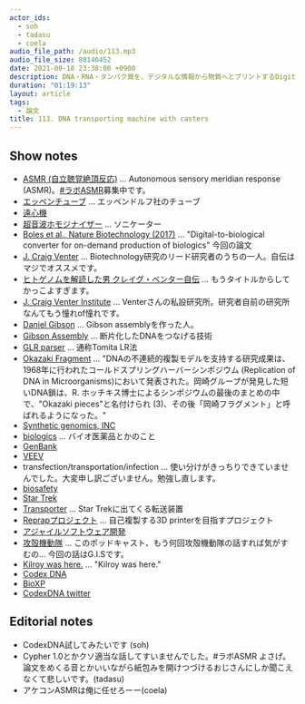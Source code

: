 ```yaml
---
actor_ids:
  - soh
  - tadasu
  - coela
audio_file_path: /audio/113.mp3
audio_file_size: 80140452
date: 2021-09-18 23:38:00 +0900
description: DNA・RNA・タンパク質を、デジタルな情報から物質へとプリントするDigital-to-Biological Converter (DBC)の技術について、論文を中心に議論しました。
duration: "01:19:13"
layout: article
tags:
  - 論文
title: 113. DNA transporting machine with casters
---
```


## Show notes
- [ASMR (自立聴覚絶頂反応)](https://ja.wikipedia.org/wiki/ASMR) ... Autonomous sensory meridian response (ASMR)。[#ラボASMR](https://twitter.com/search?q=%23%E3%83%A9%E3%83%9CASMR&src=typed_query)募集中です。
- [エッペンチューブ](https://www.eppendorf.com/JP-ja/myeppendorf/%E6%99%AF%E5%93%81%E3%82%B7%E3%83%A7%E3%83%83%E3%83%97/%E3%82%A8%E3%83%83%E3%83%9A%E3%83%B3%E3%83%89%E3%83%AB%E3%83%95%E8%A3%BD%E5%93%81/) ... エッペンドルフ社のチューブ
- [遠心機](https://axel.as-1.co.jp/asone/s/A0060200/)
- [超音波ホモジナイザー](https://www.wakenyaku.co.jp/ctg/ls.php?i=272) ... ソニケーター
- [Boles et al., Nature Biotechnology (2017)](https://www.nature.com/articles/nbt.3859) ... "Digital-to-biological converter for on-demand production of biologics" 今回の論文
- [J. Craig Venter](https://www.jcvi.org/about/j-craig-venter) ... Biotechnology研究のリード研究者のうちの一人。自伝はマジでオススメです。
- [ヒトゲノムを解読した男 クレイグ・ベンター自伝](https://www.amazon.co.jp/dp/4759811583/?tag=researchatf04-22) ... もうタイトルからしてかっこよすぎます。
- [J. Craig Venter Institute](https://www.jcvi.org/) ... Venterさんの私設研究所。研究者自前の研究所なんてもう憧れof憧れです。
- [Daniel Gibson](https://www.jcvi.org/about/daniel-gibson) ... Gibson assemblyを作った人。
- [Gibson Assembly](https://www.neb.com/applications/cloning-and-synthetic-biology/dna-assembly-and-cloning/gibson-assembly) ... 断片化したDNAをつなげる技術
- [GLR parser](https://en.wikipedia.org/wiki/GLR_parser) ... 通称Tomita LR法
- [Okazaki Fragment](https://www.itbm.nagoya-u.ac.jp/okazaki_award/okazaki_fragment_jp.html) ... "DNAの不連続的複製モデルを支持する研究成果は、1968年に行われたコールドスプリングハーバーシンポジウム (Replication of DNA in Microorganisms)において発表された。岡崎グループが発見した短いDNA鎖は、R. ホッチキス博士によるシンポジウムの最後のまとめの中で、"Okazaki pieces"と名付けられ (3)、その後「岡崎フラグメント」と呼ばれるようになった。"
- [Synthetic genomics, INC](https://syntheticgenomics.com/)
- [biologics](https://kotobank.jp/word/%E3%83%90%E3%82%A4%E3%82%AA%E3%83%AD%E3%82%B8%E3%82%AF%E3%82%B9-1830519) ... バイオ医薬品とかのこと
- [GenBank](https://www.ncbi.nlm.nih.gov/genbank/)
- [VEEV](https://en.wikipedia.org/wiki/Venezuelan_equine_encephalitis_virus)
- transfection/transportation/infection ... 使い分けがきっちりできていませんでした。大変申し訳ございません。勉強し直します。
- [biosafety](https://www.phe.gov/s3/BioriskManagement/biosafety/Pages/Biosafety-FAQ.aspx)
- [Star Trek](https://www.startrek.com/)
- [Transporter](https://en.wikipedia.org/wiki/Transporter_(Star_Trek)) ... Star Trekに出てくる転送装置
- [Reprapプロジェクト](https://reprap.org/wiki/RepRap/ja) ... 自己複製する3D printerを目指すプロジェクト
- [アジャイルソフトウェア開発](https://ja.wikipedia.org/wiki/%E3%82%A2%E3%82%B8%E3%83%A3%E3%82%A4%E3%83%AB%E3%82%BD%E3%83%95%E3%83%88%E3%82%A6%E3%82%A7%E3%82%A2%E9%96%8B%E7%99%BA)
- [攻殻機動隊](https://ja.wikipedia.org/wiki/%E6%94%BB%E6%AE%BB%E6%A9%9F%E5%8B%95%E9%9A%8A) ... このポッドキャスト、もう何回攻殻機動隊の話すれば気がすむの... 今回の話はG.I.Sです。
- [Kilroy was here.](https://researchat.fm/episode/62) ... "Kilroy was here."
- [Codex DNA](https://codexdna.com/)
- [BioXP](https://codexdna.com/products/bioxp-system/)
- [CodexDNA twitter](https://twitter.com/codex_dna/status/283225750046400515)

## Editorial notes
- CodexDNA試してみたいです (soh)
- Cypher 1.0とかクソ適当な話してすいませんでした。#ラボASMR よさげ。論文をめくる音とかいいながら紙包みを開けつづけるおじさんにしか聞こえなくて悲しいです。(tadasu)
- アケコンASMRは俺に任せろーー(coela)
